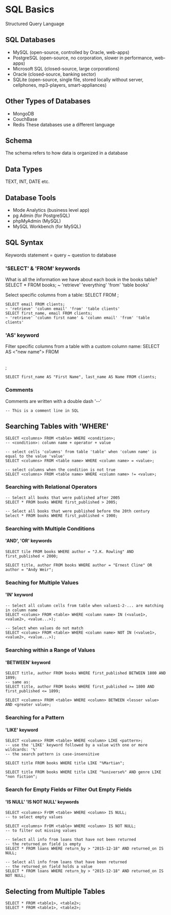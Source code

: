 # SQL Basics
Structured Query Language

## SQL Databases
* MySQL (open-source, controlled by Oracle, web-apps)
* PostgreSQL (open-source, no corporation, slower in performance, web-apps)
* Microsoft SQL (closed-source, large corporations)
* Oracle (closed-source, banking sector)
* SQLite (open-source, single file, stored locally without server, cellphones, mp3-players, smart-appliances)

## Other Types of Databases
* MongoDB
* CouchBase
* Redis
These databases use a different language

## Schema
The schema refers to how data is organized in a database

## Data Types
TEXT, INT, DATE etc.

## Database Tools
* Mode Analytics (business level app)
* pg Admin (for PostgreSQL)
* phpMyAdmin (MySQL)
* MySQL Workbench (for MySQL)

## SQL Syntax
Keywords
statement = query ~ question to database

### 'SELECT' &amp; 'FROM' keywords
What is all the information we have about each book in the books table?
    SELECT * FROM books;
    ~ 'retrieve' 'everything' 'from' 'table books'

Select specific columns from a table:
    SELECT <column names> FROM <table name>;

    SELECT email FROM clients;
    ~ 'retrieve' 'column email' 'from' 'table clients'
    SELECT first_name, email FROM clients;
    ~ 'retrieve' 'column first name' & 'column email' 'from' 'table clients'

### 'AS' keyword
Filter specific columns from a table with a custom column name:
    SELECT <column name> AS <"new name"> FROM <table name>;

    SELECT first_name AS "First Name", last_name AS Name FROM clients;

### Comments
Comments are written with a double dash '--'

    -- This is a comment line in SQL

## Searching Tables with 'WHERE'

    SELECT <columns> FROM <table> WHERE <condition>;
    -- <condition>: column name + operator + value

    -- select cells 'columns' from table 'table' when 'column name' is equal to the value 'value'
    SELECT <columns> FROM <table name> WHERE <column name> = <value>;

    -- select columns when the condition is not true
    SELECT <columns> FROM <table name> WHERE <column name> != <value>;

### Searching with Relational Operators

    -- Select all books that were published after 2005
    SELECT * FROM books WHERE first_published > 2005;

    -- Select all books that were published before the 20th century
    Select * FROM books WHERE first_published < 1900;

### Searching with Multiple Conditions
#### 'AND', 'OR' keywords
    SELECT tile FROM books WHERE author = "J.K. Rowling" AND first_published < 2000;

    SELECT title, author FROM books WHERE author = "Ernest Cline" OR author = "Andy Weir";


### Seaching for Multiple Values
#### 'IN' keyword
    -- Select all column cells from table when values1-2-... are matching in column name
    SELECT <colums> FROM <table> WHERE <column name> IN (<value1>, <value2>, <value...>);

    -- Select when values do not match
    SELECT <colums> FROM <table> WHERE <column name> NOT IN (<value1>, <value2>, <value...>);

### Searching within a Range of Values
#### 'BETWEEN' keyword
    SELECT title, author FROM books WHERE first_published BETWEEN 1800 AND 1899;
    -- same as:
    SELECT title, author FROM books WHERE first_published >= 1800 AND first_published <= 1899;

    SELECT <columns> FROM <table> WHERE <column> BETWEEN <lesser value> AND <greater value>;

### Searching for a Pattern
#### 'LIKE' keyword
    SELECT <columns> FROM <table> WHERE <column> LIKE <pattern>;
    -- use the 'LIKE' keyword followed by a value with one or more wildcards: '%'
    -- the search pattern is case-insensitive

    SELECT title FROM books WHERE title LIKE "%Martian";

    SELECT title FROM books WHERE title LIKE "%universe%" AND genre LIKE "non fiction";

### Search for Empty Fields or Filter Out Empty Fields
#### 'IS NULL' 'IS NOT NULL' keywords
    SELECT <columns> FrOM <table> WHERE <column> IS NULL;
    -- to select empty values

    SELECT <columns> FrOM <table> WHERE <column> IS NOT NULL;
    -- to filter out missing values

    -- Select all info from loans that have not been returned
    -- the returned_on field is empty
    SELECT * FROM loans WHERE return_by > "2015-12-18" AND returned_on IS NULL;

    -- Select all info from loans that have been returned
    -- the returned_on field holds a value
    SELECT * FROM loans WHERE return_by > "2015-12-18" AND returned_on IS NOT NULL;

## Selecting from Multiple Tables

    SELECT * FROM <table1>, <table2>;
    SELECT * FROM <table1>, <table2>;

